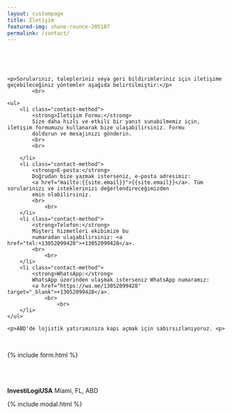 ```yaml
---
layout: custompage
title: İletişim
featured-img: shane-rounce-205187
permalink: /contact/
---
```




<p>&nbsp;</p>
<p>&nbsp;</p>
<body>
  
    <p>Sorularınız, talepleriniz veya geri bildirimleriniz için iletişime geçebileceğiniz yöntemler aşağıda belirtilmiştir:</p>
			<br>

    <ul>
        <li class="contact-method">
            <strong>İletişim Formu:</strong>
            Size daha hızlı ve etkili bir yanıt sunabilmemiz için, iletişim formumuzu kullanarak bize ulaşabilirsiniz. Formu
            doldurun ve mesajınızı gönderin.
			<br>
			<br>
			
        </li>
        <li class="contact-method">
            <strong>E-posta:</strong>
            Doğrudan bize yazmak isterseniz, e-posta adresimiz:
            <a href="mailto:{{site.email}}">{{site.email}}</a>. Tüm sorularınızı ve isteklerinizi değerlendireceğimizden
            emin olabilirsiniz.
			<br>
				<br>
        </li>
        <li class="contact-method">
            <strong>Telefon:</strong>
            Müşteri hizmetleri ekibimize bu
            numaradan ulaşabilirsiniz: <a href="tel:+13052099428">+13052099428</a>.
			<br>
				<br>
        </li>
        <li class="contact-method">
            <strong>WhatsApp:</strong>
            WhatsApp üzerinden ulaşmak isterseniz WhatsApp numaramız:
            <a href="https://wa.me/13052099428" target="_blank">+13052099428</a>.
				<br>
					<br>
        </li>
    </ul>

    <p>ABD'de lojistik yatırımınıza kapı açmak için sabırsızlanıyoruz. <p>
     

 

&nbsp;

{% include form.html %}

<!-- Add line break to skip a paragraph -->
<br>
<br>
<br>
<strong>InvestiLogiUSA</strong> Miami, FL, ABD

{% include modal.html %}
